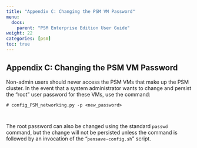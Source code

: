 ```yaml
---
title: "Appendix C: Changing the PSM VM Password"
menu:
  docs:
    parent: "PSM Enterprise Edition User Guide"
weight: 22
categories: [psm]
toc: true
---
```

## Appendix C: Changing the PSM VM Password
Non-admin users should never access the PSM VMs that make up the PSM cluster. In the event that a system administrator wants to change and persist the “root” user password for these VMs, use the command:


```
# config_PSM_networking.py -p <new_password>
  
  

```

The root password can also be changed using the standard `passwd` command, but the change will not be persisted unless the command is followed by an invocation of the “`pensave-config.sh`” script.

